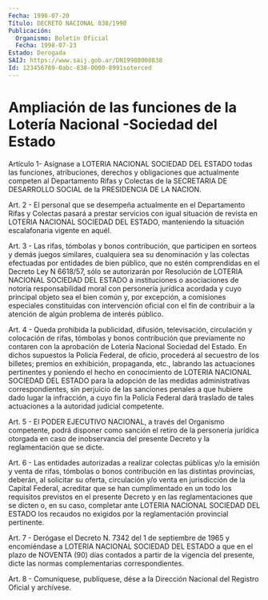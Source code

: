 ```yaml
---
Fecha: 1998-07-20
Título: DECRETO NACIONAL 838/1998
Publicación:
  Organismo: Boletín Oficial
  Fecha: 1998-07-23
Estado: Derogada
SAIJ: https://www.saij.gob.ar/DN19980000838
Id: 123456789-0abc-838-0000-8991soterced
---
```

# Ampliación de las funciones de la Lotería Nacional -Sociedad del Estado

<a id="1"></a>
Artículo 1-  Asígnase a LOTERIA NACIONAL SOCIEDAD DEL ESTADO todas las funciones, atribuciones, derechos y obligaciones que actualmente  competen al Departamento  Rifas  y  Colectas  de  la SECRETARIA DE DESARROLLO SOCIAL  de  la  PRESIDENCIA  DE LA NACION.

<a id="2"></a>
Art. 2 - El personal que se desempeña actualmente en el Departamento Rifas y Colectas pasará a prestar servicios con igual situación  de  revista  en  LOTERIA  NACIONAL SOCIEDAD DEL ESTADO, manteniendo  la  situación    escalafonaria vigente  en  aquél.

<a id="3"></a>
Art. 3 - Las rifas, tómbolas y bonos contribución, que  participen en sorteos y demás juegos similares, cualquiera sea su denominación y las  colectas  efectuadas por entidades de bien público, que  no estén comprendidas en el Decreto Ley N 6618/57, sólo se autorizarán por Resolución de LOTERIA NACIONAL SOCIEDAD DEL ESTADO a instituciones o asociaciones de  notoria responsabilidad moral con personería jurídica acordada y cuyo principal  objeto  sea el bien común  y, por excepción, a comisiones especiales constituidas  con intervención  oficial con  el  fin  de contribuir a la atención de algún problema de interés público.

<a id="4"></a>
Art. 4 - Queda prohibida la publicidad,  difusión,  televisación, circulación y colocación  de rifas, tómbolas y bonos contribución que previamente no contaren con la aprobación de Lotería Nacional Sociedad del Estado. En dichos supuestos la Policía  Federal,  de oficio,   procederá  al  secuestro  de los billetes;  premios  en exhibición, propaganda, etc., labrando las actuaciones pertinentes y poniendo el hecho en  conocimiento de LOTERIA NACIONAL SOCIEDAD DEL  ESTADO  para la adopción   de  las  medidas  administrativas correspondientes, sin perjuicio de las  sanciones  penales  a  que hubiere  dado  lugar la  infracción, a cuyo fin la Policía Federal dará  traslado  de tales  actuaciones   a  la  autoridad  judicial competente.

<a id="5"></a>
Art. 5 -  El  PODER  EJECUTIVO NACIONAL, a través  del  Organismo competente, podrá disponer como sanción el retiro de la personería jurídica otorgada en caso de inobservancia  del presente Decreto y la reglamentación que se dicte.

<a id="6"></a>
Art. 6 - Las entidades autorizadas a realizar colectas públicas y/o la emisión y venta de rifas, tómbolas o bonos contribución  en las distintas  provincias, deberán, al solicitar su oferta, circulación y/o venta en jurisdicción de la Capital Federal, acreditar que se han  cumplimentado en un todo  los  requisitos  previstos  en  el presente Decreto y en las reglamentaciones  que se dicten o, en su caso,  completar  ante LOTERIA NACIONAL SOCIEDAD  DEL  ESTADO  los recaudos no exigidos por la  reglamentación  provincial pertinente.

<a id="7"></a>
Art. 7 - Derógase el Decreto N. 7342 del 1 de septiembre de 1965 y encomiéndase  a  LOTERIA NACIONAL SOCIEDAD DEL ESTADO a que en el plazo de NOVENTA (90) días contados a  partir de la  vigencia del presente,  dicte  las  normas  complementarias  correspondientes.

<a id="8"></a>
Art. 8 - Comuníquese, publíquese, dése a la Dirección Nacional del Registro  Oficial  y  archívese.